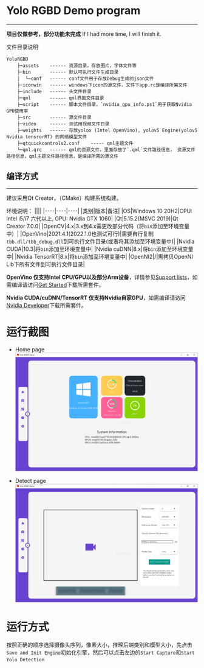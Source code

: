 # Yolo RGBD Demo program
---


**项目仅做参考，部分功能未完成**
If I had more time, I will finish it.


文件目录说明
```
YoloRGBD
    ├─assets    ------ 资源目录，存放图片，字体文件等
    ├─bin       ------ 默认可执行文件生成目录
    │  └─conf   ------ conf文件用于存放Debug生成的json文件
    ├─iconwin   ------ windows下icon的源文件，文件下app.rc是编译所需文件
    ├─include   ------ 头文件目录
    ├─qml       ------ qml界面文件目录
    ├─script    ------ 脚本文件目录，`nvidia_gpu_info.ps1`用于获取Nvidia GPU使用率
    ├─src       ------ 源文件目录
    ├─video     ------ 测试用视频文件目录
    ├─weights   ------ 存放yolox (Intel OpenVino), yolov5 Engine(yolov5 Nvidia tensrorRT) 的网络模型文件
    ├─qtquickcontrols2.conf    ----- qml主题文件
    └─qml.qrc   ------ qml的资源文件，里面存放了`.qml`文件路径信息， 资源文件路径信息，qml主题文件路径信息，是编译所需的源文件
```

## 编译方式
---
建议采用Qt Creator，（CMake）构建系统构建。

环境说明：
||||
|----|----|----|
|类别|版本|备注|
|OS|Windows 10 20H2|CPU: Intel i5/i7 六代以上, GPU: Nvidia GTX 1060|
|Qt|5.15.2(MSVC 2019)|Qt Creator 7.0.0|
|OpenCV|4.x|3.x到4.x需更改部分代码（将`bin`添加至环境变量中）|
|OpenVino|2021.4.1(2022.1.0也测试可行)|需要自行复制`tbb.dll/tbb_debug.dll`到可执行文件目录(或者将其添加至环境变量中)|
|Nvidia CUDA|10.3|将`bin`添加至环境变量中|
|Nvidia cuDNN|8.x|将`bin`添加至环境变量中|
|Nvidia TensorRT|8.x|将`bin`添加至环境变量中|
|OpenNI2|/|需拷贝OpenNI Lib下所有文件到可执行文件目录|

**OpenVino 仅支持Intel CPU/GPU以及部分Arm设备**，详情参见[Support lists](https://docs.openvino.ai/latest/openvino_docs_OV_UG_Working_with_devices.html)，如需编译请访问[Get Started](https://docs.openvino.ai/latest/get_started.html)下载所需套件。

**Nvidia CUDA/cuDNN/TensorRT 仅支持Nvidia自家GPU**，如需编译请访问[Nvidia Developer](https://developer.nvidia.com/)下载所需套件。


# 运行截图

+ Home page
![HomePage](https://raw.githubusercontent.com/parker-int64/yolov5-RGBD/main/assets/homepage.png)

+ Detect page
![DetectPage](https://raw.githubusercontent.com/parker-int64/yolov5-RGBD/main/assets/detectpage.png)


# 运行方式

按照正确的顺序选择摄像头序列，像素大小，推理后端类别和模型大小，先点击`Save and Init Engine`初始化引擎，然后可以点击左边的`Start Capture`和`Start Yolo Detection`
